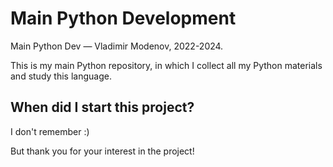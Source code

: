 # Main Python Development
Main Python Dev — Vladimir Modenov, 2022-2024.

This is my main Python repository, in which I collect all my Python materials and study this language.

## When did I start this project?

I don't remember :)

But thank you for your interest in the project!